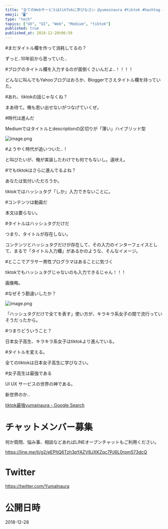 ```yaml
---
title: "全てのWebサービスはtikTokに学びなさい @yumainaura #tiktok #hashtag #タイトル #不要論"
emoji: "🖥"
type: "tech"
topics: ["UX", "UI", "Web", "Medium", "tiktok"]
published: true
published_at: 2018-12-28t06:59
---
```


#まだタイトル欄を作って消耗してるの？

ずっと‥10年前から思っていた‥

#ブログのタイトル欄を入力するのが面倒くさいんだよ‥！！！！

どんなに叫んでもYahooブログはおろか、Bloggerでさえタイトル欄を持っていた。

#あれ、tiktokの話じゃなくね？

まあ待て。俺も思い出せないがつなげていくぜ。

#時代は進んだ

Mediumではタイトルとdescriptionの区切りが「薄い」ハイブリッド型

![image.png](https://qiita-image-store.s3.amazonaws.com/0/89618/e5f453ba-157e-f58f-6e47-1c51c8284af5.png)


#ようやく時代が追いついた‥！

と叫びたいが、俺が実装したわけでも何でもないし。遠吠え。

#でもtiktokはさらに進んでるよね？

あなたは気付いただろうか。

tiktokではハッシュタグ「しか」入力できないことに。

#コンテンツは動画だ

本文は要らない。

#タイトルはハッシュタグだけだ

つまり、タイトルが存在しない。

コンテンツとハッシュタグだけが存在して、その入力のインターフェイスとして、まるで「タイトル入力欄」があるかのような、そんなイメージ。

#とここでアラサー男性プログラマはあることに気づく

tiktokでもハッシュタグじゃないのも入力できるじゃん！！！

画像略。

#なぜそう勘違いしたか？

![image.png](https://qiita-image-store.s3.amazonaws.com/0/89618/5a5237e6-493f-6c92-df0b-4426a6f33a06.png)

「ハッシュタグだけで全てを表す」使い方が、キラキラ系女子の間で流行っていそうだったから。

#つまりどういうこと？

日本女子高生、キラキラ系女子はtiktokより進んでいる。

#タイトルを変える。

全てのtiktokは日本女子高生に学びなさい。

#女子高生は最強である

UI UX サービスの世界の神である。

新世界のか‥

[tiktok最強yumainaura - Google Search](https://www.google.com/search?q=tiktok%E6%9C%80%E5%BC%B7yumainaura&oq=tiktok%E6%9C%80%E5%BC%B7yumainaura&aqs=chrome..69i57.3308j0j7&sourceid=chrome&ie=UTF-8)









<!-- Update From Qiita API -->

# チャットメンバー募集


何か質問、悩み事、相談などあればLINEオープンチャットもご利用ください。

https://line.me/ti/g2/eEPltQ6Tzh3pYAZV8JXKZqc7PJ6L0rpm573dcQ





# Twitter


https://twitter.com/YumaInaura


<!-- Update From Qiita API -->



# 公開日時

2018-12-28
